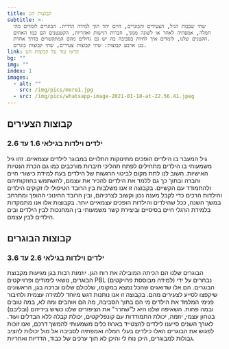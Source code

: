```yaml
---
title: קבוצות הגן
subtitle: >-
  שתי שכבות הגיל, הצעירים והבוגרים, חיים יחד תוך למידה הדדית. הבוגרים לומדים מהי
  חמלה, אמפתיה לאחר או לשונה ממני, חברות רגישות ואחריות, הקטנטנים הם כמו האחים
  הקטנים שלנו, לומדים איך לחיות בסביבה בה יש גם גדולים מהם המתקשרים בדרך אחרת.
  בגן ארבע קבוצות: שתי קבוצות צעירים, שתי קבוצות בוגרים.
link: קראו עוד על קבוצות הגן
bg: ""
img: ""
index: 1
images:
  - alt: ""
    src: /img/pics/more1.jpg
  - src: /img/pics/whatsapp-image-2021-01-18-at-22.56.41.jpeg
---
```


## קבוצות הצעירים

### ילדים וילדות בגילאי 1.6 עד 2.6

גיל המעבר בו הילדים הופכים מתינוקות התלויים במבוגר לילדים עצמאיים. זהו גיל משמעותי בו הילדים מתחילים לפתח תהליכי חיברות מורכבים כמו גם הכרת הנטיות האישיות. חשוב לנו לתת מקום לביטוי הרגשות של הילדים בעת למידת כישורי חיים וחברה ובתוך כך גם ללמד את הילדים להכיר את עצמם, להשתמש בחוזקותיהם ולהתמודד עם הקשיים.
בקבוצה זו אנו משלבות בין הרובד הטיפולי לו זקוקים הילדים והילדות הרכים כדי לקבל מענה נכון וקשוב לצרכיהם, ובין הרובד החינוכי ההופך ומתרחב במשך השנה, ככל שהילדים והילדות הופכים עצמאיים יותר. בקבוצות אלו אנו מתמקדות בלמידת הרגלי חיים בסיסיים וביצירת קשר משמעותי בין המחנכות לבין הילדים ובים הילדים לבין עצמם.

## קבוצות הבוגרים

### ילדים וילדות בגילאי 2.6 עד 3.6

הבוגרים שלנו הם הכיתה המובילה את רוח הגן. יוזמות רבות בגן מגיעות מקבוצת הבוגרים, נושאי לימודים ופרוייקטים PBL (למידה מבוססת פרויקטים) נבחרים על ידי הבוגרים. הם אלו שדואגים שהכל נמצא במקומו, שלכולם שלום וברכה בגן, הראשונים שיקפצו לסייע לצעירים מהם.
בקבוצה זו אנו נותנות דגש מיוחד ללמידה עצמית ולחיבור פנימי המלמד את הילדים מי הם בתוך הסביבה, מה הם אוהבים ומה לא, במה טובים ובמה פחות. השאיפה שלנו היא ל"שחרר" את הציפורים שלנו כשיש בידיהם (ובליבם) בטחון עצמי, יוזמה, יכולת התמודדות עם קונפליקטים, יכולת קבלה ללא הבדלים ועוד. לאורך השנים סייענו לילדים להצטייד בארגז כלים משמעותי להמשך דרכם, ואנו זוכות לפגוש את הבוגרים האלו כילדים בעלי חמלה ואמפתיה לסביבה אל מול יכולות להציב גבולות למבוגרים, היכן נוח לי והיכן לא תוך ערכים של כבוד, הדדיות ואחריות.
